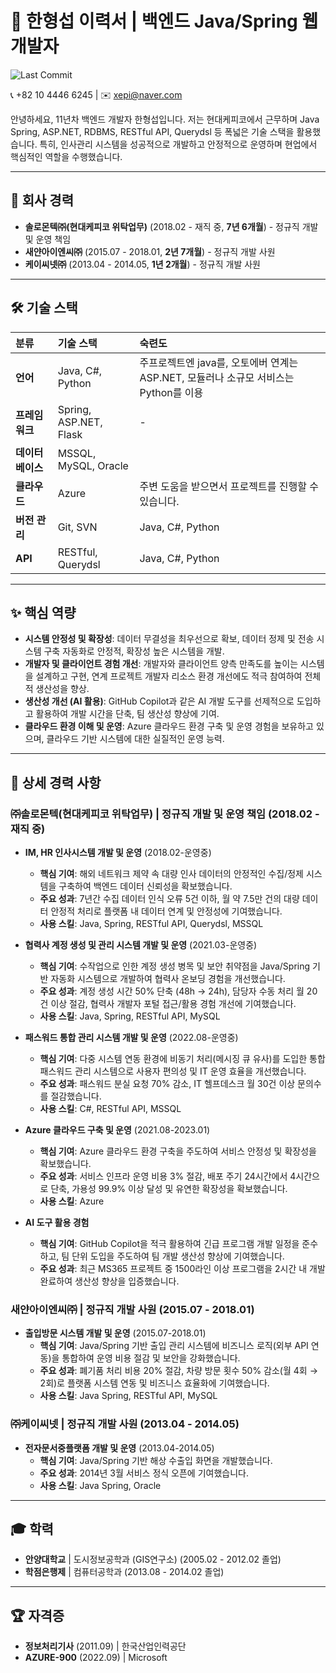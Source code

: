 # 💫 한형섭 이력서 | 백엔드 Java/Spring 웹개발자

![Last Commit](https://img.shields.io/github/last-commit/OWNER/REPOSITORY?style=flat-square&label=Last%20Update)

📞 +82 10 4446 6245 | ✉️ xepi@naver.com


안녕하세요, 11년차 백엔드 개발자 한형섭입니다. 저는 현대케피코에서 근무하며 Java Spring, ASP.NET, RDBMS, RESTful API, Querydsl 등 폭넓은 기술 스택을 활용했습니다. 특히, 인사관리 시스템을 성공적으로 개발하고 안정적으로 운영하며 현업에서 핵심적인 역할을 수행했습니다.

---

## 🏢 회사 경력

* **솔로몬텍㈜(현대케피코 위탁업무)** (2018.02 - 재직 중, **7년 6개월**) - 정규직 개발 및 운영 책임
* **새얀아이엔씨㈜** (2015.07 - 2018.01, **2년 7개월**) - 정규직 개발 사원
* **케이씨넷㈜** (2013.04 - 2014.05, **1년 2개월**) - 정규직 개발 사원

---

## 🛠️ 기술 스택

| 분류         | 기술 스택                                     | 숙련도                                     |
| :----------- | :-------------------------------------------- | :-------------------------------------------- |
| **언어** | Java, C#, Python                  | 주프로젝트엔 java를, 오토에버 연계는 ASP.NET, 모듈러나 소규모 서비스는 Python를 이용                 |
| **프레임워크** | Spring, ASP.NET, Flask       |  - |
| **데이터베이스** | MSSQL, MySQL, Oracle                    | |
| **클라우드** | Azure                                         | 주변 도움을 받으면서 프로젝트를 진행할 수 있습니다. |
| **버전 관리** | Git, SVN                                   | Java, C#, Python                  |
| **API** | RESTful, Querydsl                   | Java, C#, Python                  |

---

## ✨ 핵심 역량

* **시스템 안정성 및 확장성**: 데이터 무결성을 최우선으로 확보, 데이터 정제 및 전송 시스템 구축 자동화로 안정적, 확장성 높은 시스템을 개발.
* **개발자 및 클라이언트 경험 개선**: 개발자와 클라이언트 양측 만족도를 높이는 시스템을 설계하고 구현, 연계 프로젝트 개발자 리소스 환경 개선에도 적극 참여하여 전체적 생산성을 향상.
* **생산성 개선 (AI 활용)**: GitHub Copilot과 같은 AI 개발 도구를 선제적으로 도입하고 활용하여 개발 시간을 단축, 팀 생산성 향상에 기여.
* **클라우드 환경 이해 및 운영**: Azure 클라우드 환경 구축 및 운영 경험을 보유하고 있으며, 클라우드 기반 시스템에 대한 실질적인 운영 능력.


---

## 📜 상세 경력 사항

### ㈜솔로몬텍(현대케피코 위탁업무) | 정규직 개발 및 운영 책임 (2018.02 - 재직 중)

* **IM, HR 인사시스템 개발 및 운영** (2018.02-운영중)
    * **핵심 기여**: 해외 네트워크 제약 속 대량 인사 데이터의 안정적인 수집/정제 시스템을 구축하여 백엔드 데이터 신뢰성을 확보했습니다.
    * **주요 성과**: 7년간 수집 데이터 인식 오류 5건 이하, 월 약 7.5만 건의 대량 데이터 안정적 처리로 플랫폼 내 데이터 연계 및 안정성에 기여했습니다.
    * **사용 스킬**: Java, Spring, RESTful API, Querydsl, MSSQL

* **협력사 계정 생성 및 관리 시스템 개발 및 운영** (2021.03-운영중)
    * **핵심 기여**: 수작업으로 인한 계정 생성 병목 및 보안 취약점을 Java/Spring 기반 자동화 시스템으로 개발하여 협력사 온보딩 경험을 개선했습니다.
    * **주요 성과**: 계정 생성 시간 50% 단축 (48h → 24h), 담당자 수동 처리 월 20건 이상 절감, 협력사 개발자 포털 접근/활용 경험 개선에 기여했습니다.
    * **사용 스킬**: Java, Spring, RESTful API, MySQL

* **패스워드 통합 관리 시스템 개발 및 운영** (2022.08-운영중)
    * **핵심 기여**: 다중 시스템 연동 환경에 비동기 처리(메시징 큐 유사)를 도입한 통합 패스워드 관리 시스템으로 사용자 편의성 및 IT 운영 효율을 개선했습니다.
    * **주요 성과**: 패스워드 분실 요청 70% 감소, IT 헬프데스크 월 30건 이상 문의수를 절감했습니다.
    * **사용 스킬**: C#, RESTful API, MSSQL

* **Azure 클라우드 구축 및 운영** (2021.08-2023.01)
    * **핵심 기여**: Azure 클라우드 환경 구축을 주도하여 서비스 안정성 및 확장성을 확보했습니다.
    * **주요 성과**: 서비스 인프라 운영 비용 3% 절감, 배포 주기 24시간에서 4시간으로 단축, 가용성 99.9% 이상 달성 및 유연한 확장성을 확보했습니다.
    * **사용 스킬**: Azure

* **AI 도구 활용 경험** 
    * **핵심 기여**: GitHub Copilot을 적극 활용하여 긴급 프로그램 개발 일정을 준수하고, 팀 단위 도입을 주도하여 팀 개발 생산성 향상에 기여했습니다.
    * **주요 성과**: 최근 MS365 프로젝트 중 1500라인 이상 프로그램을 2시간 내 개발 완료하여 생산성 향상을 입증했습니다.

### 새얀아이엔씨㈜ | 정규직 개발 사원 (2015.07 - 2018.01)

* **출입방문 시스템 개발 및 운영** (2015.07-2018.01)
    * **핵심 기여**: Java/Spring 기반 출입 관리 시스템에 비즈니스 로직(외부 API 연동)을 통합하여 운영 비용 절감 및 보안을 강화했습니다.
    * **주요 성과**: 폐기품 처리 비용 20% 절감, 차량 방문 횟수 50% 감소(월 4회 → 2회)로 플랫폼 시스템 연동 및 비즈니스 효율화에 기여했습니다.
    * **사용 스킬**: Java Spring, RESTful API, MySQL

### ㈜케이씨넷 | 정규직 개발 사원 (2013.04 - 2014.05)

* **전자문서중플랫폼 개발 및 운영** (2013.04-2014.05)
    * **핵심 기여**: Java/Spring 기반 해상 수출입 화면을 개발했습니다.
    * **주요 성과**: 2014년 3월 서비스 정식 오픈에 기여했습니다.
    * **사용 스킬**: Java Spring, Oracle

---

## 🎓 학력

* **안양대학교** | 도시정보공학과 (GIS연구소) (2005.02 - 2012.02 졸업)
* **학점은행제** | 컴퓨터공학과 (2013.08 - 2014.02 졸업)

---

## 🏆 자격증

* **정보처리기사** (2011.09) | 한국산업인력공단
* **AZURE-900** (2022.09) | Microsoft
